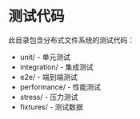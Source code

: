 # 测试代码

此目录包含分布式文件系统的测试代码：
- unit/ - 单元测试
- integration/ - 集成测试
- e2e/ - 端到端测试
- performance/ - 性能测试
- stress/ - 压力测试
- fixtures/ - 测试数据
